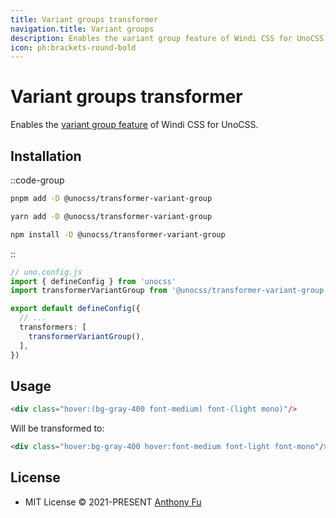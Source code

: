 ```yaml
---
title: Variant groups transformer
navigation.title: Variant groups
description: Enables the variant group feature of Windi CSS for UnoCSS (@unocss/transformer-variant-group)
icon: ph:brackets-round-bold
---
```


# Variant groups transformer

Enables the [variant group feature](https://windicss.org/features/variant-groups.html) of Windi CSS for UnoCSS.

## Installation

::code-group
  ```bash [pnpm]
  pnpm add -D @unocss/transformer-variant-group
  ```
  ```bash [yarn]
  yarn add -D @unocss/transformer-variant-group
  ```
  ```bash [npm]
  npm install -D @unocss/transformer-variant-group
  ```
::

```ts
// uno.config.js
import { defineConfig } from 'unocss'
import transformerVariantGroup from '@unocss/transformer-variant-group'

export default defineConfig({
  // ...
  transformers: [
    transformerVariantGroup(),
  ],
})
```

## Usage

```html
<div class="hover:(bg-gray-400 font-medium) font-(light mono)"/>
```

Will be transformed to:

```html
<div class="hover:bg-gray-400 hover:font-medium font-light font-mono"/>
``` 

## License

- MIT License &copy; 2021-PRESENT [Anthony Fu](https://github.com/antfu)